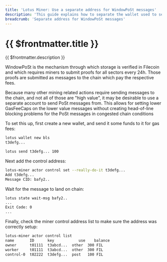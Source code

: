 ```yaml
---
title: 'Lotus Miner: Use a separate address for WindowPoSt messages'
description: 'This guide explains how to separate the wallet used to send WindowPoSt messages from other wallets used by the miner so that customized gas fee limits can be used issuing these high-value transactions.'
breadcrumb: 'Separate address for WindowPoSt messages'
---
```


# {{ $frontmatter.title }}

{{ $frontmatter.description }}

WindowPoSt is the mechanism through which storage is verified in Filecoin and which requires miners to submit proofs for all sectors every 24h. Those proofs are submitted as messages to the chain which pay the respective fees.

Because many other mining related actions require sending messages to the chain, and not all of those are "high value", it may be desirable to use a separate account to send PoSt messages from. This allows for setting lower GasFeeCaps on the lower value messages without creating head-of-line blocking problems for the PoSt messages in congested chain conditions

To set this up, first create a new wallet, and send it some funds to it for gas fees:

```sh
lotus wallet new bls
t3defg...

lotus send t3defg... 100
```

Next add the control address:

```sh
lotus-miner actor control set --really-do-it t3defg...
Add t3defg...
Message CID: bafy2..
```

Wait for the message to land on chain:

```sh
lotus state wait-msg bafy2..
...
Exit Code: 0
...
```

Finally, check the miner control address list to make sure the address was correctly setup:

```sh
lotus-miner actor control list
name       ID      key           use    balance
owner      t01111  t3abcd...  other  300 FIL
worker     t01111  t3abcd...  other  300 FIL
control-0  t02222  t3defg...  post   100 FIL
```
